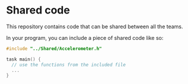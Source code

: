 # Shared code

This repository contains code that can be shared between all the teams.

In your program, you can include a piece of shared code like so:

```c
#include "../Shared/Accelerometer.h"

task main() {
  // use the functions from the included file
  ...
}
```
